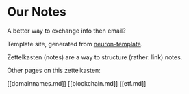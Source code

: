 # Our Notes


A better way to exchange info then email?

Template site, generated from [neuron-template](https://github.com/srid/neuron-template).

Zettelkasten (notes) are a way to structure (rather: link) notes.

Other pages on this zettelkasten:

[[domainnames.md]]
[[blockchain.md]]
[[etf.md]]
